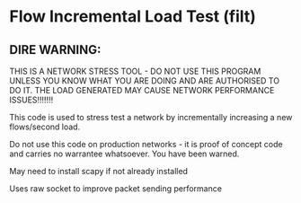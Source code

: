 # Flow Incremental Load Test (filt)

**DIRE WARNING**:
------------
THIS IS A NETWORK STRESS TOOL - DO NOT USE THIS
PROGRAM UNLESS YOU KNOW WHAT YOU ARE DOING AND
ARE AUTHORISED TO DO IT. THE LOAD GENERATED MAY
CAUSE NETWORK PERFORMANCE ISSUES!!!!!!!

This code is used to stress test a network by
incrementally increasing a new flows/second load.

Do not use this code on production networks - it
is proof of concept code and carries no warrantee
whatsoever. You have been warned.

May need to install scapy if not already installed

Uses raw socket to improve packet sending performance
